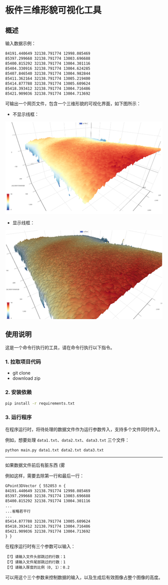 # 板件三维形貌可视化工具

## 概述

输入数据示例：

```
84191.440649 32138.791774 12998.085469
85397.299668 32138.791774 13003.696688
85400.815292 32138.791774 13004.301116
85404.330916 32138.791774 13004.624285
85407.846540 32138.791774 13004.982844
85411.362164 32138.791774 13005.219400
85414.877788 32138.791774 13005.609624
85418.393412 32138.791774 13004.716486
85421.909036 32138.791774 13004.713692
```

可输出一个网页文件，包含一个三维形貌的可视化界面，如下图所示：

- 不显示线框：

![20230823120206](assets/img/20230823120206.png)

- 显示线框：

![20230823120250](assets/img/20230823120250.png)

## 使用说明

这是一个命令行执行的工具，请在命令行执行以下指令。

### 1. 拉取项目代码

+ git clone
+ download zip

### 2. 安装依赖

```bash
pip install -r requirements.txt
```

### 3. 运行程序

在程序运行时，将待处理的数据文件作为运行参数传入，支持多个文件同时传入。

例如，想要处理 `data1.txt`、`data2.txt`、`data3.txt` 三个文件：

```bash
python main.py data1.txt data2.txt data3.txt
```

---

如果数据文件前后有脏东西 (雾

例如这样，需要去除第一行和最后一行：

```
GPoint3DVector { 552053 n {
84191.440649 32138.791774 12998.085469
85397.299668 32138.791774 13003.696688
85400.815292 32138.791774 13004.301116
...
...省略若干行
...
85414.877788 32138.791774 13005.609624
85418.393412 32138.791774 13004.716486
85421.909036 32138.791774 13004.713692
} }
```

在程序运行时有三个参数可以输入：

```
【?】请输入文件头部跳过的行数：1
【?】请输入文件尾部跳过的行数：1
【?】请输入厚度的比例（0, 1）：0.2
```

可以用这个三个参数来控制数据的输入，以及生成后有效图像占整个图像的高度。